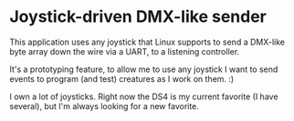 # Joystick-driven DMX-like sender

This application uses any joystick that Linux supports to send a DMX-like byte array down the wire via a UART, to a listening controller.

It's a prototyping feature, to allow me to use any joystick I want to send events to program (and test) creatures as I work on them. :)

I own a lot of joysticks. Right now the DS4 is my current favorite (I have several), but I'm always looking for a new favorite.
